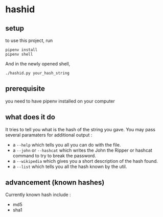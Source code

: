 # hashid

## setup
to use this project, run 

    pipenv install
    pipenv shell
    
And in the newly opened shell, 

    ./hashid.py your_hash_string
    
## prerequisite
you need to have pipenv installed on your computer

## what does it do
It tries to tell you what is the hash of the string you gave. You may pass several
paramaters for additional output :
- a ```--help``` which tells you all you can do with the file.
- a ```--john``` or ```--hashcat``` which writes the John the Ripper or hashcat command 
to try to break the password.
- a ```--wikipedia``` which gives you a short description of the hash found.
- a ```--list``` which tells you all the hash known by the util.

## advancement (known hashes)
Currently known hash include :
- md5
- sha1